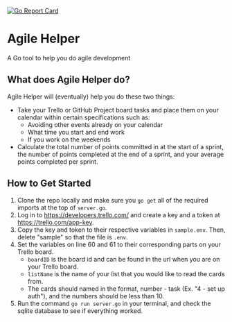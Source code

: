 [![Go Report Card](https://goreportcard.com/badge/github.com/anselb/agile-helper)](https://goreportcard.com/report/github.com/anselb/agile-helper)

# Agile Helper

A Go tool to help you do agile development

## What does Agile Helper do?
Agile Helper will (eventually) help you do these two things:
- Take your Trello or GitHub Project board tasks and place them on your calendar within certain specifications such as:
   - Avoiding other events already on your calendar
   - What time you start and end work
   - If you work on the weekends
- Calculate the total number of points committed in at the start of a sprint, the number of points completed at the end of a sprint, and your average points completed per sprint.

## How to Get Started
1. Clone the repo locally and make sure you `go get` all of the required imports at the top of `server.go`.
2. Log in to https://developers.trello.com/ and create a key and a token at https://trello.com/app-key.
3. Copy the key and token to their respective variables in `sample.env`. Then, delete "sample" so that the file is `.env`.
4. Set the variables on line 60 and 61 to their corresponding parts on your Trello board.
   - `boardID` is the board id and can be found in the url when you are on your Trello board.
   - `listName` is the name of your list that you would like to read the cards from.
   - The cards should named in the format, number - task (Ex. "4 - set up auth"), and the numbers should be less than 10.
5. Run the command `go run server.go` in your terminal, and check the sqlite database to see if everything worked.
